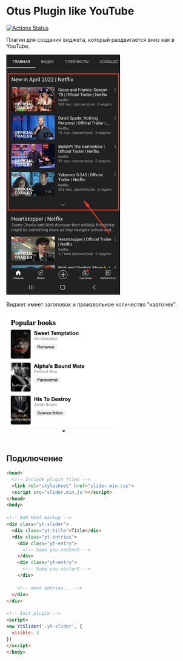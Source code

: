 # Otus Plugin like YouTube

[![Actions Status](https://github.com/ivanartamonov/otus-plugin/actions/workflows/sanity-check.yml/badge.svg)](https://github.com/ivanartamonov/otus-plugin/actions/workflows/sanity-check.yml/badge.svg)

Плагин для создания виджета, который раздвигается вниз как в YouTube.

<img src="demo/youtube.png" alt="drawing" width="300"/>

Виджет имеет заголовок и произвольное количество "карточек".

<img src="demo/slider.png" alt="drawing" width="300"/>

## Подключение

```html
<head>
  <!-- Include plugin files -->
  <link rel="stylesheet" href="slider.min.css">
  <script src="slider.min.js"></script>
</head>
<body>

<!-- Add Html markup -->
<div class="yt-slider">
  <div class="yt-title">Title</div>
  <div class="yt-entries">
    <div class="yt-entry">
      <!-- Some you content -->
    </div>
    <div class="yt-entry">
      <!-- Some you content -->
    </div>
    
    <!-- more entries... -->
  </div>
</div>

<!-- Init plugin -->
<script>
new YtSlider('.yt-slider', {
  visible: 3
})
</script>
</body>
```